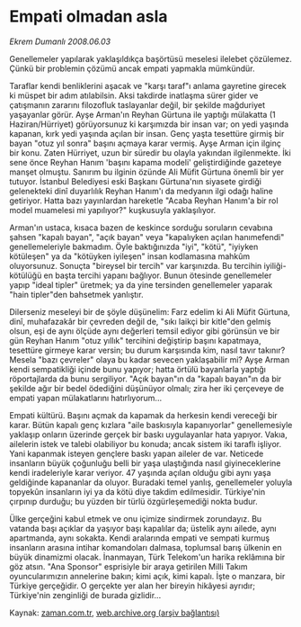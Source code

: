 # Empati olmadan asla

*Ekrem Dumanlı 2008.06.03*

<tr><td class="metin" colspan="2" style="padding-top: 20px; padding-left: 5px; padding-right: 10px;">Genellemeler yapılarak  yaklaşıldıkça başörtüsü meselesi ilelebet çözülemez. Çünkü bir problemin çözümü ancak empati yapmakla mümkündür.</td></tr><tr><td class="metin" colspan="2" style="padding-top: 20px; padding-left: 5px; padding-right: 10px;"><p>Taraflar kendi benliklerini aşacak ve "karşı taraf"ı anlama gayretine girecek ki müspet bir adım atılabilsin. Aksi takdirde inatlaşma sürer gider ve çatışmanın zararını filozofluk taslayanlar değil, bir şekilde mağduriyet yaşayanlar görür. Ayşe Arman'ın Reyhan Gürtuna ile yaptığı mülakatta (1 Haziran/Hürriyet) görüyorsunuz ki karşımızda bir insan var; on yedi yaşında kapanan, kırk yedi yaşında açılan bir insan. Genç yaşta tesettüre girmiş bir bayan "otuz yıl sonra" başını açmaya karar vermiş. Ayşe Arman için ilginç bir konu. Zaten Hürriyet, uzun bir süredir bu olayla yakından ilgilenmekte. İki sene önce Reyhan Hanım 'başını kapama modeli' geliştirdiğinde gazeteye manşet olmuştu. Sanırım bu ilginin özünde Ali Müfit Gürtuna önemli bir yer tutuyor. İstanbul Belediyesi eski Başkanı Gürtuna'nın siyasete girdiği gelenekteki dinî duyarlılık Reyhan Hanım'ı da medyanın ilgi odağı haline getiriyor. Hatta bazı yayınlardan hareketle "Acaba Reyhan Hanım'a bir rol model muamelesi mi yapılıyor?" kuşkusuyla yaklaşılıyor.
<p>Arman'ın ustaca, kısaca bazen de keskince sorduğu soruların cevabına şahsen "kapalı bayan", "açık bayan" veya "kapalıyken açılan hanımefendi" genellemeleriyle bakmadım. Öyle baktığınızda "iyi", "kötü", "iyiyken kötüleşen" ya da "kötüyken iyileşen" insan kodlamasına mahkûm oluyorsunuz. Sonuçta "bireysel bir tercih" var karşınızda. Bu tercihin iyiliği-kötülüğü en başta tercihi yapanı bağlıyor. Bunun ötesinde genellemeler yapıp "ideal tipler" üretmek; ya da yine tersinden genellemeler yaparak "hain tipler"den bahsetmek yanlıştır. 
<p>Dilerseniz meseleyi bir de şöyle düşünelim: Farz edelim ki Ali Müfit Gürtuna, dinî, muhafazakâr bir çevreden değil de, "sıkı laikçi bir kitle"den gelmiş olsun, eşi de aynı ölçüde aynı değerleri temsil ediyor gibi görünsün ve bir gün Reyhan Hanım "otuz yıllık" tercihini değiştirip başını kapatmaya, tesettüre girmeye karar versin; bu durum karşısında kim, nasıl tavır takınır? Mesela "bazı çevreler" olaya bu kadar sevecen yaklaşabilir mi? Ayşe Arman kendi sempatikliği içinde bunu yapıyor; hatta örtülü bayanlarla yaptığı röportajlarda da bunu sergiliyor. "Açık bayan"ın da "kapalı bayan"ın da bir şekilde ağır bir bedel ödediğini düşünüyor olmalı; zira her iki çerçeveye de empati yapan mülakatlarını hatırlıyorum...
<p>Empati kültürü. Başını açmak da kapamak da herkesin kendi vereceği bir karar. Bütün kapalı genç kızlara "aile baskısıyla kapanıyorlar" genellemesiyle yaklaşıp onların üzerinde gerçek bir baskı uygulayanlar hata yapıyor. Vakıa, ailelerin istek ve talebi olabiliyor bu konuda; ancak sistem iki taraflı işliyor. Yani kapanmak isteyen gençlere baskı yapan aileler de var. Neticede insanların büyük çoğunluğu belli bir yaşa ulaştığında nasıl giyineceklerine kendi iradeleriyle karar veriyor. 47 yaşında açılan olduğu gibi aynı yaşa geldiğinde kapananlar da oluyor. Buradaki temel yanlış, genellemeler yoluyla topyekûn insanların iyi ya da kötü diye takdim edilmesidir. Türkiye'nin çırpınıp durduğu; bu yüzden bir türlü özgürleşemediği nokta budur.
<p>Ülke gerçeğini kabul etmek ve onu içimize sindirmek zorundayız. Bu vatanda başı açıklar da yaşıyor başı kapalılar da; üstelik aynı ailede, aynı apartmanda, aynı sokakta. Kendi aralarında empati ve sempati kurmuş insanların arasına intihar komandoları dalmasa, toplumsal barış ülkenin en büyük dinamizmi olacak. İnanmayan, Türk Telekom'un harika reklâmına bir göz atsın. "Ana Sponsor" esprisiyle bir araya getirilen Milli Takım oyuncularımızın annelerine bakın; kimi açık, kimi kapalı. İşte o manzara, bir Türkiye gerçeğidir. O gerçekte yer alan her bireyin hikâyesi ayrıdır; Türkiye'nin zenginliği de burada gizlidir...<br/></p></p></p></p></p></td></tr>

Kaynak: [zaman.com.tr](http://zaman.com.tr/yazar.do?yazino=697226), [web.archive.org (arşiv bağlantısı)](http://web.archive.org/web/20080804151700/http://www.zaman.com.tr:80/yazar.do?yazino=697226)
